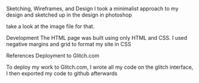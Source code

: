Sketching, Wireframes, and Design
I took a minimalist approach to my design and sketched up in the design in photoshop

take a look at the image file for that.

Development
The HTML page was built using only HTML and CSS. I used negative margins and grid to format my site in CSS

References
Deployment to Glitch.com

To deploy my work to Glitch.com, I wrote all my code on the glitch interface, I then exported my code to github afterwards
